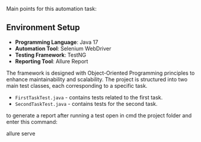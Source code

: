 Main points for this automation task:

## Environment Setup
- **Programming Language**: Java 17
- **Automation Tool**: Selenium WebDriver
- **Testing Framework**: TestNG
- **Reporting Tool**: Allure Report

The framework is designed with Object-Oriented Programming principles to enhance maintainability and scalability. The project is structured into two main test classes, each corresponding to a specific task.

- `FirstTaskTest.java` - contains tests related to the first task.
- `SecondTaskTest.java` - contains tests for the second task.

to generate a report after running a test open in cmd the project folder and enter this command:

allure serve


